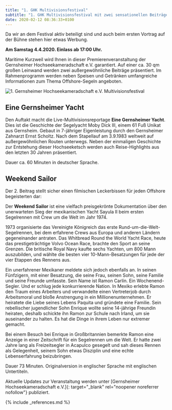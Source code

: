 ```yaml
---
title: "1. GHK Multivisionsfestival"
subtitle: "1. GHK Multivisionsfestival mit zwei sensationellen Beiträgen"
date: 2020-02-12 08:36:33+0100
---
```

Da wir an dem Festival aktiv beteiligt sind und auch beim ersten Vortrag auf der Bühne stehen hier etwas Werbung.

**Am Samstag 4.4.2020. Einlass ab 17:00 Uhr.**

Maritime Kurzweil wird Ihnen in dieser Premierenveranstaltung der Gernsheimer Hochseekameradschaft e.V. garantiert. Auf einer ca. 30 qm großen Leinwand werden zwei außergewöhnliche Beiträge präsentiert. Im Rahmenprogramm werden neben Speisen und Getränken umfangreiche Informationen zum Thema Offshore-Segeln angeboten.

<img title="1. Gernsheimer Hochseekameradschaft e.V. Multivisionsfestival" alt="1. Gernsheimer Hochseekameradschaft e.V. Multivisionsfestival" src="{% if site.url_cdn %}{{ site.url_cdn | prepend: site.baseurl }}{% else %}{{ site.url | prepend: site.baseurl }}{% endif %}{{ site.assets.images }}/GHK-Multivisionsfestival{{ site.version }}.jpg" class="pull-left">

## Eine Gernsheimer Yacht ##

Den Auftakt macht die Live-Multivisionsreportage **Eine Gernsheimer Yacht**. Dies ist die Geschichte der Segelyacht Moby Dick III, einem 61 Fuß Unikat aus Gernsheim. Gebaut in 7-jähriger Eigenleistung durch den Gernsheimer Zahnarzt Ernst Scholtz. Nach dem Stapellauf am 3.9.1983 weltweit auf außergewöhnlichen Routen unterwegs. Neben der einmaligen Geschichte zur Entstehung dieser Hochseeketsch werden auch Reise-Highlights aus den letzten 30 Jahren präsentiert.

Dauer ca. 60 Minuten in deutscher Sprache.

## Weekend Sailor ##

Der 2. Beitrag stellt sicher einen filmischen Leckerbissen für jeden Offshore begeisterten dar:

Der **Weekend Sailor** ist eine vielfach preisgekrönte Dokumentation über den unerwarteten Sieg der mexikanischen Yacht Sayula II beim ersten Segelrennen mit Crew um die Welt im Jahr 1974.

1973 organisierte das Vereinigte Königreich das erste Rund-um-die-Welt-Segelrennen, bei dem erfahrene Crews aus Europa und anderen Ländern gegeneinander antraten. Das Whitbread Round the World Yacht Race, heute das prestigeträchtige Volvo Ocean Race, brachte den Sport an seine Grenzen. Die britische Royal Navy kaufte sechs Yachten, um 800 Mann auszubilden, und wählte die besten vier 10-Mann-Besatzungen für jede der vier Etappen des Rennens aus. 

Ein unerfahrener Mexikaner meldete sich jedoch ebenfalls an. In seinen Fünfzigern, mit einer Besatzung, die seine Frau, seinen Sohn, seine Familie und seine Freunde umfasste. Sein Name ist Ramon Carlín. Ein Wochenend-Segler. Und er schlug jede konkurrierende Nation. In Mexiko erlebte Ramon den Traum eines Arbeiters und verwandelte einen Vertreterjob durch Arbeitsmoral und bloße Anstrengung in ein Millionenunternehmen. Er heiratete die Liebe seines Lebens Paquita und gründete eine Familie. Sein rebellischer jugendlicher Sohn Enrique wollte seine 14-jährige Freundin heiraten, deshalb schickte ihn Ramon zur Schule nach Irland, um sie auseinander zu halten. Es hat die Dinge in ihrem Leben nur extremer gemacht. 

Bei einem Besuch bei Enrique in Großbritannien bemerkte Ramon eine Anzeige in einer Zeitschrift für ein Segelrennen um die Welt. Er hatte zwei Jahre lang als Freizeitsegler in Acapulco gesegelt und sah dieses Rennen als Gelegenheit, seinem Sohn etwas Disziplin und eine echte Lebenserfahrung beizubringen.

Dauer 73 Minuten. Originalversion in englischer Sprache mit englischen Untertiteln.

Aktuelle Updates zur Veranstaltung werden unter [Gernsheimer Hochseekameradschaft e.V.]{: target="_blank" rel="noopener noreferrer nofollow"} publiziert.

{% include _references.md %}